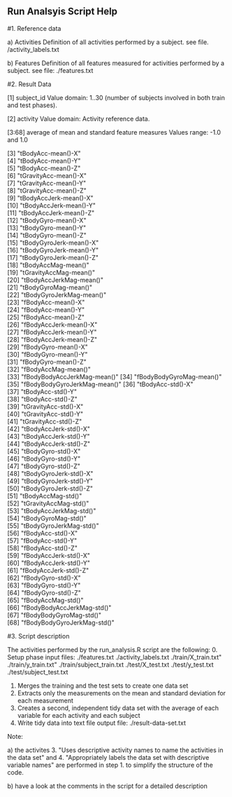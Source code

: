 ## Run Analsyis Script Help

#1. Reference data

a) Activities
  Definition of all activities performed by a subject.
  see file. /activity_labels.txt

b) Features
  Definition of all features measured for activities performed by a subject.
  see file: ./features.txt


#2. Result Data

[1] subject_id
    Value domain: 1..30 (number of subjects involved in both train and test phases).

[2] activity
   Value domain: Activity reference data.
  
[3:68] average of mean and standard feature measures
   Values range: -1.0 and 1.0
   
   [3] "tBodyAcc-mean()-X"          
   [4] "tBodyAcc-mean()-Y"          
   [5] "tBodyAcc-mean()-Z"          
   [6] "tGravityAcc-mean()-X"       
   [7] "tGravityAcc-mean()-Y"       
   [8] "tGravityAcc-mean()-Z"       
   [9] "tBodyAccJerk-mean()-X"      
  [10] "tBodyAccJerk-mean()-Y"      
  [11] "tBodyAccJerk-mean()-Z"      
  [12] "tBodyGyro-mean()-X"         
  [13] "tBodyGyro-mean()-Y"         
  [14] "tBodyGyro-mean()-Z"         
  [15] "tBodyGyroJerk-mean()-X"     
  [16] "tBodyGyroJerk-mean()-Y"     
  [17] "tBodyGyroJerk-mean()-Z"     
  [18] "tBodyAccMag-mean()"         
  [19] "tGravityAccMag-mean()"      
  [20] "tBodyAccJerkMag-mean()"     
  [21] "tBodyGyroMag-mean()"        
  [22] "tBodyGyroJerkMag-mean()"    
  [23] "fBodyAcc-mean()-X"          
  [24] "fBodyAcc-mean()-Y"          
  [25] "fBodyAcc-mean()-Z"          
  [26] "fBodyAccJerk-mean()-X"      
  [27] "fBodyAccJerk-mean()-Y"      
  [28] "fBodyAccJerk-mean()-Z"      
  [29] "fBodyGyro-mean()-X"         
  [30] "fBodyGyro-mean()-Y"         
  [31] "fBodyGyro-mean()-Z"         
  [32] "fBodyAccMag-mean()"         
  [33] "fBodyBodyAccJerkMag-mean()" 
  [34] "fBodyBodyGyroMag-mean()"    
  [35] "fBodyBodyGyroJerkMag-mean()"
  [36] "tBodyAcc-std()-X"           
  [37] "tBodyAcc-std()-Y"           
  [38] "tBodyAcc-std()-Z"           
  [39] "tGravityAcc-std()-X"        
  [40] "tGravityAcc-std()-Y"        
  [41] "tGravityAcc-std()-Z"        
  [42] "tBodyAccJerk-std()-X"       
  [43] "tBodyAccJerk-std()-Y"       
  [44] "tBodyAccJerk-std()-Z"       
  [45] "tBodyGyro-std()-X"          
  [46] "tBodyGyro-std()-Y"          
  [47] "tBodyGyro-std()-Z"          
  [48] "tBodyGyroJerk-std()-X"      
  [49] "tBodyGyroJerk-std()-Y"      
  [50] "tBodyGyroJerk-std()-Z"      
  [51] "tBodyAccMag-std()"          
  [52] "tGravityAccMag-std()"       
  [53] "tBodyAccJerkMag-std()"      
  [54] "tBodyGyroMag-std()"         
  [55] "tBodyGyroJerkMag-std()"     
  [56] "fBodyAcc-std()-X"           
  [57] "fBodyAcc-std()-Y"           
  [58] "fBodyAcc-std()-Z"           
  [59] "fBodyAccJerk-std()-X"       
  [60] "fBodyAccJerk-std()-Y"       
  [61] "fBodyAccJerk-std()-Z"       
  [62] "fBodyGyro-std()-X"            
  [63] "fBodyGyro-std()-Y"          
  [64] "fBodyGyro-std()-Z"          
  [65] "fBodyAccMag-std()"          
  [66] "fBodyBodyAccJerkMag-std()"  
  [67] "fBodyBodyGyroMag-std()"     
  [68] "fBodyBodyGyroJerkMag-std()" 

#3. Script description

The activities performed by the run_analysis.R script are the following:
0. Setup phase
      input files:  ./features.txt
                    ./activity_labels.txt
                    ./train/X_train.txt"
                    ./train/y_train.txt"
                    ./train/subject_train.txt
                    ./test/X_test.txt
                    ./test/y_test.txt
                    ./test/subject_test.txt

1. Merges the training and the test sets to create one data set
2. Extracts only the measurements on the mean and standard deviation for each measurement
3. Creates a second, independent tidy data set with the average of each variable for each activity and each subject
4. Write tidy data into text file 
      output file:  ./result-data-set.txt

Note: 

a) the activites 3. "Uses descriptive activity names to name the activities in the data set" 
   and 4. "Appropriately labels the data set with descriptive variable names" are performed
   in step 1. to simplify the structure of the code.

b) have a look at the comments in the script for a detailed description

